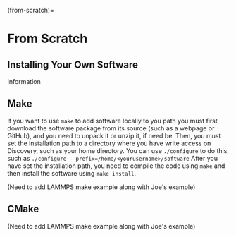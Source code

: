 (from-scratch)=
# From Scratch

## Installing Your Own Software

Information

## Make

If you want to use `make` to add software locally to you path you must first download the
software package from its source (such as a webpage or GitHub), and you need to unpack it or unzip it, if need be.
Then, you must set the installation path to a directory where you have write access on Discovery, such as your home directory.
You can use `./configure` to do this, such as  `./configure --prefix=/home/<yourusername>/software`
After you have set the installation path, you need to compile the code using `make` and then install the software using `make install`.

(Need to add LAMMPS make example along with Joe's example)

## CMake

(Need to add LAMMPS make example along with Joe's example)